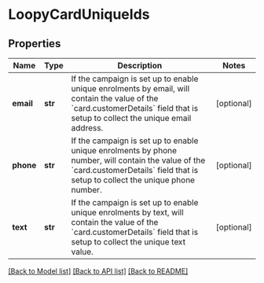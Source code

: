 # LoopyCardUniqueIds

## Properties
Name | Type | Description | Notes
------------ | ------------- | ------------- | -------------
**email** | **str** | If the campaign is set up to enable unique enrolments by email, will contain the value of the &#x60;card.customerDetails&#x60; field that is setup to collect the unique email address. | [optional] 
**phone** | **str** | If the campaign is set up to enable unique enrolments by phone number, will contain the value of the &#x60;card.customerDetails&#x60; field that is setup to collect the unique phone number. | [optional] 
**text** | **str** | If the campaign is set up to enable unique enrolments by text, will contain the value of the &#x60;card.customerDetails&#x60; field that is setup to collect the unique text value. | [optional] 

[[Back to Model list]](../README.md#documentation-for-models) [[Back to API list]](../README.md#documentation-for-api-endpoints) [[Back to README]](../README.md)


